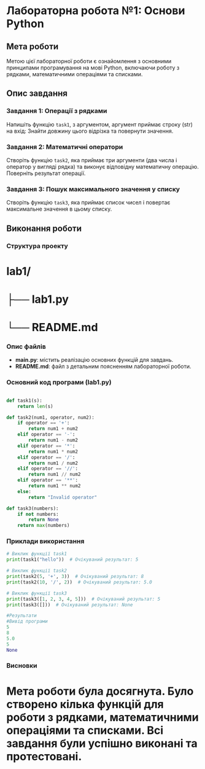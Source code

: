 
# Лабораторна робота №1: Основи Python

## Мета роботи
Метою цієї лабораторної роботи є ознайомлення з основними принципами програмування на мові Python, включаючи роботу з рядками, математичними операціями та списками.

## Опис завдання

### Завдання 1: Операції з рядками
Напишіть функцію `task1`, з аргументом, аргумент приймає строку (str) на вхід:
Знайти довжину цього відрізка та повернути значення.


### Завдання 2: Математичні оператори
Створіть функцію `task2`, яка приймає три аргументи (два числа і оператор у вигляді рядка) та виконує відповідну математичну операцію. Поверніть результат операції.

### Завдання 3: Пошук максимального значення у списку
Створіть функцію `task3`, яка приймає список чисел і повертає максимальне значення в цьому списку.

## Виконання роботи
### Структура проекту
# lab1/
# ├── lab1.py
# └── README.md

### Опис файлів
- **main.py**: містить реалізацію основних функцій для завдань.
- **README.md**: файл з детальним поясненням лабораторної роботи.

### Основний код програми (lab1.py)

```python

def task1(s):
    return len(s)

def task2(num1, operator, num2):
    if operator == '+':
        return num1 + num2
    elif operator == '-':
        return num1 - num2
    elif operator == '*':
        return num1 * num2
    elif operator == '/':
        return num1 / num2
    elif operator == '//':
        return num1 // num2
    elif operator == '**':
        return num1 ** num2
    else:
        return "Invalid operator"

def task3(numbers):
    if not numbers:
        return None
    return max(numbers)
```

### Приклади використання
```python
# Виклик функції task1
print(task1("hello"))  # Очікуваний результат: 5

# Виклик функції task2
print(task2(5, '+', 3))  # Очікуваний результат: 8
print(task2(10, '/', 2))  # Очікуваний результат: 5.0

# Виклик функції task3
print(task3([1, 2, 3, 4, 5]))  # Очікуваний результат: 5
print(task3([]))  # Очікуваний результат: None

#Результати
#Вивід програми
5
8
5.0
5
None
```
### Висновки
# Мета роботи була досягнута. Було створено кілька функцій для роботи з рядками, математичними операціями та списками. Всі завдання були успішно виконані та протестовані.
